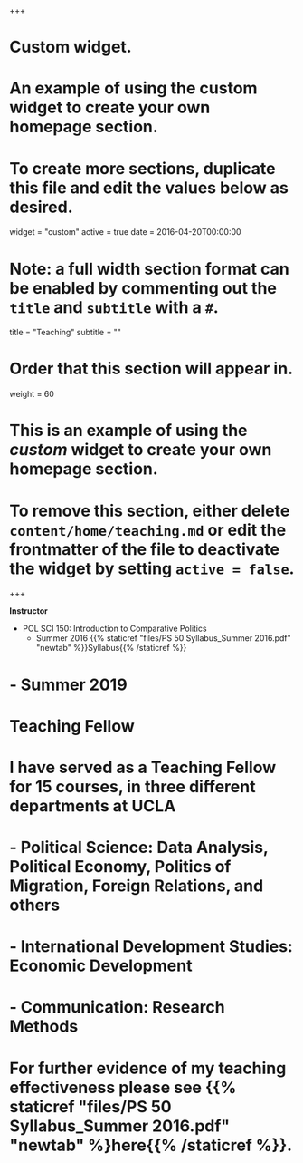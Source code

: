 +++
# Custom widget.
# An example of using the custom widget to create your own homepage section.
# To create more sections, duplicate this file and edit the values below as desired.
widget = "custom"
active = true
date = 2016-04-20T00:00:00

# Note: a full width section format can be enabled by commenting out the `title` and `subtitle` with a `#`.
title = "Teaching"
subtitle = ""

# Order that this section will appear in.
weight = 60

# This is an example of using the *custom* widget to create your own homepage section.

# To remove this section, either delete `content/home/teaching.md` or edit the frontmatter of the file to deactivate the widget by setting `active = false`.

+++

**Instructor**
- POL SCI 150: Introduction to Comparative Politics
  - Summer 2016 {{% staticref "files/PS 50 Syllabus_Summer 2016.pdf" "newtab" %}}Syllabus{{% /staticref %}}
#  - Summer 2019

# **Teaching Fellow**
# I have served as a Teaching Fellow for 15 courses, in three different departments at UCLA
# - Political Science: Data Analysis, Political Economy, Politics of Migration, Foreign Relations, and others
# - International Development Studies: Economic Development
# - Communication: Research Methods

# For further evidence of my teaching effectiveness please see {{% staticref "files/PS 50 Syllabus_Summer 2016.pdf" "newtab" %}here{{% /staticref %}}. 
